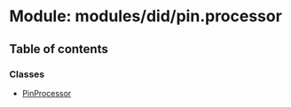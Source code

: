# Module: modules/did/pin.processor

## Table of contents

### Classes

- [PinProcessor](../classes/modules_did_pin_processor.PinProcessor.md)
